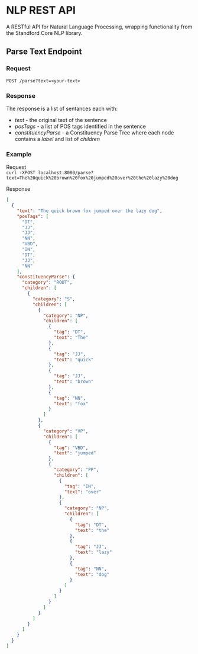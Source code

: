 # NLP REST API
A RESTful API for Natural Language Processing, wrapping functionality from the Standford Core NLP library.

## Parse Text Endpoint
### Request
`POST /parse?text=<your-text>`

### Response
The response is a list of sentances each with:
- *text* - the original text of the sentence
- *posTags* - a list of POS tags identified in the sentence
- *constituencyParse* - a Constituency Parse Tree where each node contains a *label* and list of *children*

### Example
Request  
`curl -XPOST localhost:8080/parse?text=The%20quick%20brown%20fox%20jumped%20over%20the%20lazy%20dog`

Response  
```json
[
  {
    "text": "The quick brown fox jumped over the lazy dog",
    "posTags": [
      "DT",
      "JJ",
      "JJ",
      "NN",
      "VBD",
      "IN",
      "DT",
      "JJ",
      "NN"
    ],
    "constituencyParse": {
      "category": "ROOT",
      "children": [
        {
          "category": "S",
          "children": [
            {
              "category": "NP",
              "children": [
                {
                  "tag": "DT",
                  "text": "The"
                },
                {
                  "tag": "JJ",
                  "text": "quick"
                },
                {
                  "tag": "JJ",
                  "text": "brown"
                },
                {
                  "tag": "NN",
                  "text": "fox"
                }
              ]
            },
            {
              "category": "VP",
              "children": [
                {
                  "tag": "VBD",
                  "text": "jumped"
                },
                {
                  "category": "PP",
                  "children": [
                    {
                      "tag": "IN",
                      "text": "over"
                    },
                    {
                      "category": "NP",
                      "children": [
                        {
                          "tag": "DT",
                          "text": "the"
                        },
                        {
                          "tag": "JJ",
                          "text": "lazy"
                        },
                        {
                          "tag": "NN",
                          "text": "dog"
                        }
                      ]
                    }
                  ]
                }
              ]
            }
          ]
        }
      ]
    }
  }
]
```